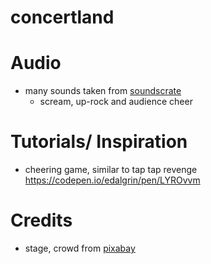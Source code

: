 # concertland

# Audio 
* many sounds taken from [soundscrate](https://www.soundscrate.com")
    * scream, up-rock and audience cheer

# Tutorials/ Inspiration
* cheering game, similar to tap tap revenge https://codepen.io/edalgrin/pen/LYROvvm

# Credits
* stage, crowd from [pixabay](https://www.pixabay.com")
